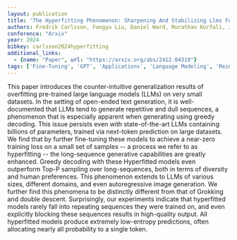 ```yaml
---
layout: publication
title: 'The Hyperfitting Phenomenon: Sharpening And Stabilizing Llms For Open-ended Text Generation'
authors: Fredrik Carlsson, Fangyu Liu, Daniel Ward, Murathan Kurfali, Joakim Nivre
conference: "Arxiv"
year: 2024
bibkey: carlsson2024hyperfitting
additional_links:
  - {name: "Paper", url: "https://arxiv.org/abs/2412.04318"}
tags: ['Fine-Tuning', 'GPT', 'Applications', 'Language Modeling', 'Reinforcement Learning', 'Training Techniques', 'Pretraining Methods']
---
```

This paper introduces the counter-intuitive generalization results of
overfitting pre-trained large language models (LLMs) on very small datasets. In
the setting of open-ended text generation, it is well-documented that LLMs tend
to generate repetitive and dull sequences, a phenomenon that is especially
apparent when generating using greedy decoding. This issue persists even with
state-of-the-art LLMs containing billions of parameters, trained via next-token
prediction on large datasets. We find that by further fine-tuning these models
to achieve a near-zero training loss on a small set of samples -- a process we
refer to as hyperfitting -- the long-sequence generative capabilities are
greatly enhanced. Greedy decoding with these Hyperfitted models even outperform
Top-P sampling over long-sequences, both in terms of diversity and human
preferences. This phenomenon extends to LLMs of various sizes, different
domains, and even autoregressive image generation. We further find this
phenomena to be distinctly different from that of Grokking and double descent.
Surprisingly, our experiments indicate that hyperfitted models rarely fall into
repeating sequences they were trained on, and even explicitly blocking these
sequences results in high-quality output. All hyperfitted models produce
extremely low-entropy predictions, often allocating nearly all probability to a
single token.
